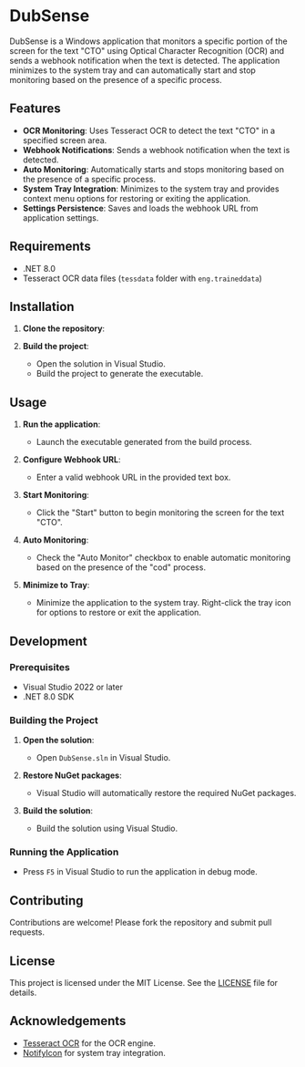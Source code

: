 

# DubSense

DubSense is a Windows application that monitors a specific portion of the screen for the text "CTO" using Optical Character Recognition (OCR) and sends a webhook notification when the text is detected. The application minimizes to the system tray and can automatically start and stop monitoring based on the presence of a specific process.

## Features

- **OCR Monitoring**: Uses Tesseract OCR to detect the text "CTO" in a specified screen area.
- **Webhook Notifications**: Sends a webhook notification when the text is detected.
- **Auto Monitoring**: Automatically starts and stops monitoring based on the presence of a specific process.
- **System Tray Integration**: Minimizes to the system tray and provides context menu options for restoring or exiting the application.
- **Settings Persistence**: Saves and loads the webhook URL from application settings.

## Requirements

- .NET 8.0
- Tesseract OCR data files (`tessdata` folder with `eng.traineddata`)

## Installation

1. **Clone the repository**:

2. **Build the project**:
    - Open the solution in Visual Studio.
    - Build the project to generate the executable.

## Usage

1. **Run the application**:
    - Launch the executable generated from the build process.

2. **Configure Webhook URL**:
    - Enter a valid webhook URL in the provided text box.

3. **Start Monitoring**:
    - Click the "Start" button to begin monitoring the screen for the text "CTO".

4. **Auto Monitoring**:
    - Check the "Auto Monitor" checkbox to enable automatic monitoring based on the presence of the "cod" process.

5. **Minimize to Tray**:
    - Minimize the application to the system tray. Right-click the tray icon for options to restore or exit the application.

## Development

### Prerequisites

- Visual Studio 2022 or later
- .NET 8.0 SDK

### Building the Project

1. **Open the solution**:
    - Open `DubSense.sln` in Visual Studio.

2. **Restore NuGet packages**:
    - Visual Studio will automatically restore the required NuGet packages.

3. **Build the solution**:
    - Build the solution using Visual Studio.

### Running the Application

- Press `F5` in Visual Studio to run the application in debug mode.

## Contributing

Contributions are welcome! Please fork the repository and submit pull requests.

## License

This project is licensed under the MIT License. See the [LICENSE](LICENSE) file for details.

## Acknowledgements

- [Tesseract OCR](https://github.com/tesseract-ocr/tesseract) for the OCR engine.
- [NotifyIcon](https://docs.microsoft.com/en-us/dotnet/api/system.windows.forms.notifyicon) for system tray integration.